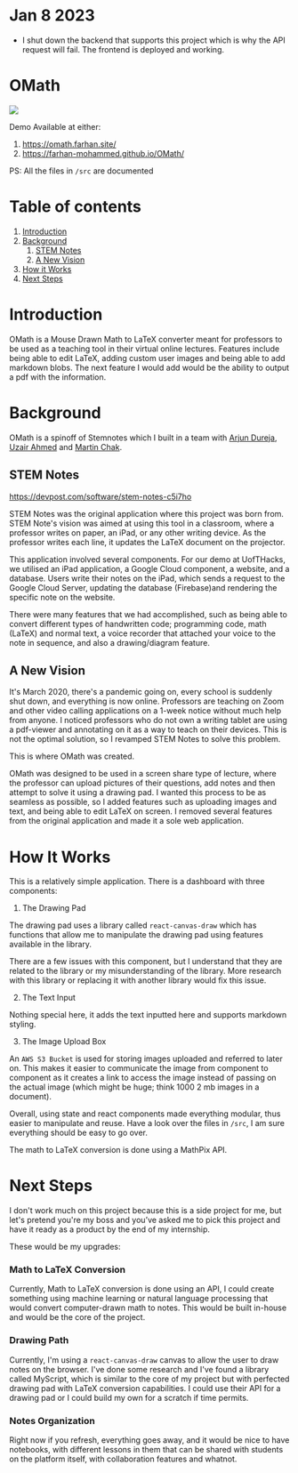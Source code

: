 # Jan 8 2023
- I shut down the backend that supports this project which is why the API request will fail. The frontend is deployed and working.

# OMath

<img src="https://imgur.com/Vcvitoc.png">

Demo Available at either:
1. https://omath.farhan.site/
2. https://farhan-mohammed.github.io/OMath/
 
PS: All the files in `/src` are documented
 
# Table of contents
1. [Introduction](#introduction)
2. [Background](#background)
    1. [STEM Notes](##STEM%20Notes)
    2. [A New Vision](##A%20New%20Vision)
3. [How it Works](#How%20it%20Works)
3. [Next Steps](#Next%20Steps)
 
# Introduction
 
OMath is a Mouse Drawn Math to LaTeX converter meant for professors to be used as a teaching tool in their virtual online lectures. Features include being able to edit LaTeX, adding custom user images and being able to add markdown blobs. The next feature I would add would be the ability to output a pdf with the information. 
 
 
# Background
 
OMath is a spinoff of Stemnotes which I built in a team with [Arjun Dureja](https://www.linkedin.com/in/arjundureja/), [Uzair Ahmed](https://www.linkedin.com/in/uzairmahmed/) and [Martin Chak](https://www.linkedin.com/in/martinchak/).
 
 
## STEM Notes
https://devpost.com/software/stem-notes-c5i7ho
 
STEM Notes was the original application where this project was born from. STEM Note's vision was aimed at using this tool in a classroom, where a professor writes on paper, an iPad, or any other writing device. As the professor writes each line, it updates the LaTeX document on the projector. 
 
This application involved several components. For our demo at UofTHacks, we utilised an iPad application, a Google Cloud component, a website, and a database. Users write their notes on the iPad, which sends a request to the Google Cloud Server, updating the database (Firebase)and rendering the specific note on the website.
 
There were many features that we had accomplished, such as being able to convert different types of handwritten code; programming code, math (LaTeX) and normal text, a voice recorder that attached your voice to the note in sequence, and also a drawing/diagram feature.
 
## A New Vision
 
It's March 2020, there's a pandemic going on, every school is suddenly shut down, and everything is now online. Professors are teaching on Zoom and other video calling applications on a 1-week notice without much help from anyone. I noticed professors who do not own a writing tablet are using a pdf-viewer and annotating on it as a way to teach on their devices. This is not the optimal solution, so I revamped STEM Notes to solve this problem.
 
This is where OMath was created. 
 
OMath was designed to be used in a screen share type of lecture, where the professor can upload pictures of their questions, add notes and then attempt to solve it using a drawing pad. I wanted this process to be as seamless as possible, so I added features such as uploading images and text, and being able to edit LaTeX on screen. I removed several features from the original application and made it a sole web application. 
 
# How It Works
 
This is a relatively simple application. There is a dashboard with three components:
 
1. The Drawing Pad
 
The drawing pad uses a library called `react-canvas-draw` which has functions that allow me to manipulate the drawing pad using features available in the library. 
 
There are a few issues with this component, but I understand that they are related to the library or my misunderstanding of the library. More research with this library or replacing it with another library would fix this issue. 
 
 
2. The Text Input
 
Nothing special here, it adds the text inputted here and supports markdown styling.
 
3. The Image Upload Box
 
An `AWS S3 Bucket` is used for storing images uploaded and referred to later on. This makes it easier to communicate the image from component to component as it creates a link to access the image instead of passing on the actual image (which might be huge; think 1000 2 mb images in a document).
 
Overall, using state and react components made everything modular, thus easier to manipulate and reuse. Have a look over the files in `/src`, I am sure everything should be easy to go over.
 
The math to LaTeX conversion is done using a MathPix API. 
 
# Next Steps
 
I don't work much on this project because this is a side project for me, but let's pretend you're my boss and you’ve asked me to pick this project and have it ready as a product by the end of my internship.
 
These would be my upgrades:
 
### Math to LaTeX Conversion
 
Currently, Math to LaTeX conversion is done using an API, I could create something using machine learning or natural language processing that would convert computer-drawn math to notes. This would be built in-house and would be the core of the project.
 
### Drawing Path

Currently, I'm using a `react-canvas-draw` canvas to allow the user to draw notes on the browser. I've done some research and I've found a library called MyScript, which is similar to the core of my project but with perfected drawing pad with LaTeX conversion capabilities. I could use their API for a drawing pad or I could build my own for a scratch if time permits.
 
### Notes Organization

Right now if you refresh, everything goes away, and it would be nice to have notebooks, with different lessons in them that can be shared with students on the platform itself, with collaboration features and whatnot.

